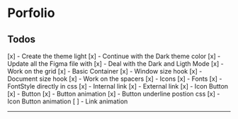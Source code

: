 # Porfolio

## Todos

[x] - Create the theme light
[x] - Continue with the Dark theme color
[x] - Update all the Figma file with
[x] - Deal with the Dark and Ligth Mode
[x] - Work on the grid
[x] - Basic Container
[x] - Window size hook
[x] - Document size hook
[x] - Work on the spacers
[x] - Icons
[x] - Fonts
[x] - FontStyle directly in css
[x] - Internal link
[x] - External link
[x] - Icon Button
[x] - Button
[x] - Button animation
[x] - Button underline postion css
[x] - Icon Button animation
[ ] - Link animation

---
